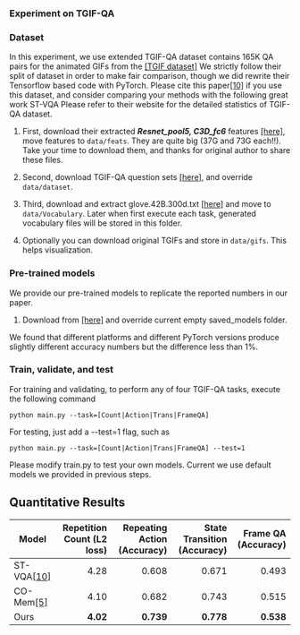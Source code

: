 ### Experiment on TGIF-QA

### Dataset
In this experiment, we use extended TGIF-QA dataset contains 165K QA pairs for the animated GIFs from the [[TGIF dataset]](https://github.com/YunseokJANG/tgif-qa)
We strictly follow their split of dataset in order to make fair comparison, though we did rewrite their Tensorflow based code with PyTorch.
Please cite this paper[[10]](https://arxiv.org/abs/1704.04497) if you use this dataset, and consider comparing your methods with the following great work ST-VQA
Please refer to their website for the detailed statistics of TGIF-QA dataset.


1. First, download their extracted _**Resnet_pool5, C3D_fc6**_ features [[here]](https://github.com/YunseokJANG/tgif-qa/blob/master/code/README.md),
move features to `data/feats`. They are quite big (37G and 73G each!!). Take your time to download them, and thanks for 
original author to share these files.

2. Second, download TGIF-QA question sets [[here]](https://github.com/YunseokJANG/tgif-qa/tree/master/dataset), 
and override `data/dataset`.

3. Third, download and extract glove.42B.300d.txt [[here]](http://nlp.stanford.edu/data/glove.42B.300d.zip)
and move to `data/Vocabulary`. Later when first execute each task, generated vocabulary files will be stored in 
this folder.

4. Optionally you can download original TGIFs and store in `data/gifs`. This helps visualization.



### Pre-trained models
We provide our pre-trained models to replicate the reported numbers in our paper.
1. Download from [[here]](https://drive.google.com/drive/folders/1T37IWDiNY--9xZszikHxINgUQbxMyH4y?usp=sharing) and override current empty saved_models folder.

We found that different platforms and different PyTorch versions produce slightly different
accuracy numbers but the difference less than 1%.



### Train, validate, and test
For training and validating, to perform any of four TGIF-QA tasks, execute the following command
~~~~
python main.py --task=[Count|Action|Trans|FrameQA] 
~~~~

For testing, just add a --test=1 flag, such as
~~~~
python main.py --task=[Count|Action|Trans|FrameQA] --test=1
~~~~

Please modify train.py to test your own models. 
Current we use default models we provided in previous steps.

## Quantitative Results

| Model                                    | Repetition Count (L2 loss) | Repeating Action (Accuracy) | State Transition (Accuracy) | Frame QA (Accuracy) |
| ---------------------------------------- | ---------------------: | --------------------------: | --------------------------: | ------------------: |               
| ST-VQA[[10]](https://arxiv.org/abs/1704.04497)                                     |                 4.28 |                       0.608 |                       0.671 |               0.493 |
| CO-Mem[[5]](https://arxiv.org/abs/1803.10906)                         |                 4.10 |                       0.682 |                       0.743 |               0.515 |
| Ours                                         |                **4.02** |                       **0.739** |                       **0.778** |              **0.538** |


